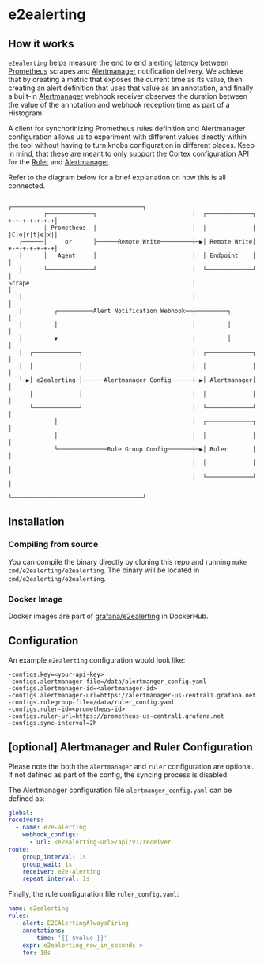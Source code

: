 # e2ealerting

## How it works

`e2ealerting` helps measure the end to end alerting latency between [Prometheus](https://github.com/prometheus/prometheus) scrapes and [Alertmanager](https://github.com/prometheus/alertmanager) notification delivery. We achieve that by creating a metric that exposes the current time as its value, then creating an alert definition that uses that value as an annotation, and finally a built-in [Alertmanager](https://github.com/prometheus/alertmanager) webhook receiver observes the duration between the value of the annotation and webhook reception time as part of a Histogram.

A client for synchorinizing Prometheus rules definition and Alertmanager configuration allows us to experiment with different values directly within the tool without having to turn knobs configuration in different places. Keep in mind, that these are meant to only support the Cortex configuration API for the [Ruler](https://cortexmetrics.io/docs/api/#set-rule-group) and [Alertmanager](https://cortexmetrics.io/docs/api/#set-alertmanager-configuration).

Refer to the diagram below for a brief explanation on how this is all connected.

```
                                                    ┌─────────────────────────────────────┐
          ┌─────────────┐                           │  ┌─────────────┐       +-+-+-+-+-+-+│
          │ Prometheus  │                           │  │             │       |C|o|r|t|e|x|│
   ┌──────│     or      │──────Remote Write─────────┼─▶│ Remote Write│       +-+-+-+-+-+-+│
   │      │   Agent     │                           │  │ Endpoint    │                    │
   │      └─────────────┘                           │  └─────────────┘                    │
Scrape                                              │                                     │
   │                                                │                                     │
   │         ┌──────────Alert Notification Webhook──┼─────────┐                           │
   │         │                                      │         │                           │
   │         ▼                                      │         │                           │
   │  ┌─────────────┐                               │  ┌─────────────┐                    │
   │  │             │                               │  │             │                    │
   └─▶│ e2ealerting │──────Alertmanager Config──────┼─▶│ Alertmanager│                    │
      │             │                               │  │             │                    │
      └─────────────┘                               │  └─────────────┘                    │
             │                                      │  ┌─────────────┐                    │
             │                                      │  │             │                    │
             └──────────────Rule Group Config───────┼─▶│ Ruler       │                    │
                                                    │  │             │                    │
                                                    │  └─────────────┘                    │
                                                    └─────────────────────────────────────┘
```

## Installation

### Compiling from source

You can compile the binary directly by cloning this repo and running `make cmd/e2ealerting/e2ealerting`. The binary will be located in `cmd/e2ealerting/e2ealerting`.

### Docker Image

Docker images are part of [grafana/e2ealerting](https://hub.docker.com/repository/docker/grafana/e2ealerting/tags?page=1) in DockerHub.

## Configuration

An example `e2ealerting` configuration would look like:

```
-configs.key=<your-api-key>
-configs.alertmanager-file=/data/alertmanger_config.yaml
-configs.alertmanager-id=<alertmanager-id>
-configs.alertmanager-url=https://alertmanager-us-central1.grafana.net
-configs.rulegroup-file=/data/ruler_config.yaml
-configs.ruler-id=<prometheus-id>
-configs.ruler-url=https://prometheus-us-central1.grafana.net
-configs.sync-interval=2h
```



## [optional] Alertmanager and Ruler Configuration
Please note the both the `alertmanager` and `ruler` configuration are optional. If not defined as part of the config, the syncing process is disabled.

The Alertmanager configuration file `alertmanger_config.yaml` can be defined as:

```yaml
global:
receivers:
  - name: e2e-alerting
    webhook_configs:
      - url: <e2ealerting-url>/api/v1/receiver
route:
    group_interval: 1s
    group_wait: 1s
    receiver: e2e-alerting
    repeat_interval: 1s
```

Finally, the rule configuration file `ruler_config.yaml`:

```yaml
name: e2ealerting
rules:
  - alert: E2EAlertingAlwaysFiring
    annotations:
        time: '{{ $value }}'
    expr: e2ealerting_now_in_seconds > 
    for: 10s
```
